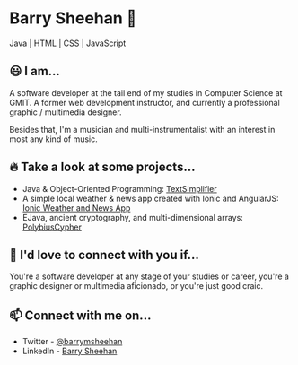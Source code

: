 # Barry Sheehan 👋
Java | HTML | CSS | JavaScript

## 😃 I am...
A software developer at the tail end of my studies in Computer Science at GMIT. A former web development instructor, and currently a professional graphic / multimedia designer.

Besides that, I'm a musician and multi-instrumentalist with an interest in most any kind of music.

## 🔥 Take a look at some projects...
- Java & Object-Oriented Programming: [TextSimplifier](https://github.com/barrymsheehan/TextSimplifier)
- A simple local weather & news app created with Ionic and AngularJS: [Ionic Weather and News App](https://github.com/barrymsheehan/ionic-weather-and-news-app)
- EJava, ancient cryptography, and multi-dimensional arrays: [PolybiusCypher](https://github.com/barrymsheehan/PolybiusCypher)

## 🤝 I'd love to connect with you if...
You're a software developer at any stage of your studies or career, you're a graphic designer or multimedia aficionado, or you're just good craic.

## 📫 Connect with me on...
- Twitter - [@barrymsheehan](https://twitter.com/barrymsheehan)
- LinkedIn - [Barry Sheehan](https://www.linkedin.com/in/barrymsheehan/)
